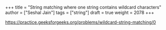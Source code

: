 +++
title = "String matching where one string contains wildcard characters"
author = ["Seshal Jain"]
tags = ["string"]
draft = true
weight = 2078
+++

<https://practice.geeksforgeeks.org/problems/wildcard-string-matching/0>
